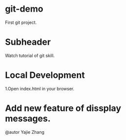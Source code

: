 # git-demo
First git project.


# Subheader

Watch tutorial of git skill.

# Local Development

1.Open index.html in your browser.


# Add new feature of dissplay messages.

@autor Yajie Zhang